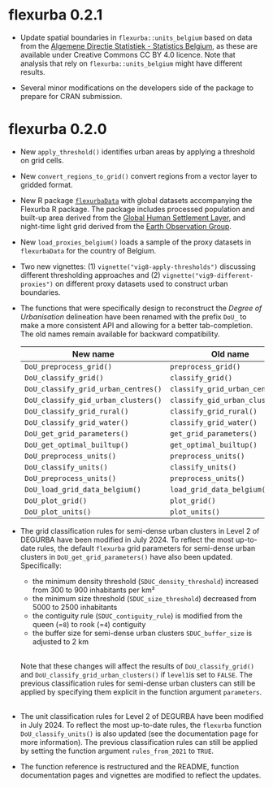 # flexurba 0.2.1

* Update spatial boundaries in `flexurba::units_belgium` based on data from the [Algemene Directie Statistiek - Statistics Belgium](https://statbel.fgov.be/nl/open-data/statistische-sectoren-2024), as these are available under Creative Commons CC BY 4.0 licence. Note that analysis that rely on `flexurba::units_belgium` might have different results. 

* Several minor modifications on the developers side of the package to prepare for CRAN submission.


# flexurba 0.2.0

* New `apply_threshold()` identifies urban areas by applying a threshold on grid cells.

* New `convert_regions_to_grid()` convert regions from a vector layer to gridded format.

* New R package [`flexurbaData`](https://flexurbadata-ac82f4.pages.gitlab.kuleuven.be/) with global datasets accompanying the Flexurba R package. The package includes processed population and built-up area derived from the [Global Human Settlement Layer](https://human-settlement.emergency.copernicus.eu/download.php), and night-time light grid derived from the [Earth Observation Group](https://eogdata.mines.edu/products/vnl/#annual_v2). 

* New `load_proxies_belgium()` loads a sample of the proxy datasets in `flexurbaData` for the country of Belgium.

* Two new vignettes: (1) `vignette("vig8-apply-thresholds")` discussing different thresholding approaches and (2) `vignette("vig9-different-proxies")` on different proxy datasets used to construct urban boundaries.

* The functions that were specifically design to reconstruct the *Degree of Urbanisation* delineation have been renamed with the prefix `DoU_` to make a more consistent API and allowing for a better tab-completion. The old names remain available for backward compatibility.
  
  | New name                            | Old name                        |
  | ----------------------------------- | ------------------------------- |
  | `DoU_preprocess_grid()`             | `preprocess_grid()`             |
  | `DoU_classify_grid()`               | `classify_grid()`               |
  | `DoU_classify_grid_urban_centres()` | `classify_grid_urban_centres()` |
  | `DoU_classify_gid_urban_clusters()` | `classify_gid_urban_clusters()` |
  | `DoU_classify_grid_rural()`         | `classify_grid_rural()`         |
  | `DoU_classify_grid_water()`         | `classify_grid_water()`         |
  | `DoU_get_grid_parameters()`         | `get_grid_parameters()`         |
  | `DoU_get_optimal_builtup()`         | `get_optimal_builtup()`         |
  | `DoU_preprocess_units()`            | `preprocess_units()`            |
  | `DoU_classify_units()`              | `classify_units()`              |
  | `DoU_preprocess_units()`            | `preprocess_units()`            |
  | `DoU_load_grid_data_belgium()`      | `load_grid_data_belgium()`      |
  | `DoU_plot_grid()`                   | `plot_grid()`                   |
  | `DoU_plot_units()`                  | `plot_units()`                  |
  
* The grid classification rules for semi-dense urban clusters in Level 2 of DEGURBA have been modified in July 2024. To reflect the most up-to-date rules, the default `flexurba` grid parameters for semi-dense urban clusters in `DoU_get_grid_parameters()` have also been updated. Specifically:
  * the minimum density threshold (`SDUC_density_threshold`) increased from 300 to 900 inhabitants per km²
  * the minimum size threshold (`SDUC_size_threshold`) decreased from 5000 to 2500 inhabitants 
  * the contiguity rule (`SDUC_contiguity_rule`) is modified from the queen (=`8`) to rook (=`4`) contiguity
  * the buffer size for semi-dense urban clusters `SDUC_buffer_size` is adjusted to 2 km


  <br/>Note that these changes will affect the results of `DoU_classify_grid()` and `DoU_classify_grid_urban_clusters()` if `level1`is set to `FALSE`. The previous classification rules for semi-dense urban clusters can still be applied by specifying them explicit in the function argument `parameters`.
<br/><br/>
* The unit classification rules for Level 2 of DEGURBA have been modified in July 2024. To reflect the most up-to-date rules, the `flexurba` function `DoU_classify_units()` is also updated (see the documentation page for more information). The previous classification rules can still be applied by setting the function argument `rules_from_2021` to `TRUE`. 

* The function reference is restructured and the README, function documentation pages and vignettes are modified to reflect the updates. 
